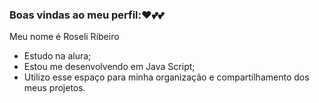 ### Boas vindas ao meu perfil:❤️💕💕

Meu nome é Roseli Ribeiro

- Estudo na alura;
- Estou me desenvolvendo em Java Script;
- Utilizo esse espaço para minha organização e compartilhamento dos meus projetos.


